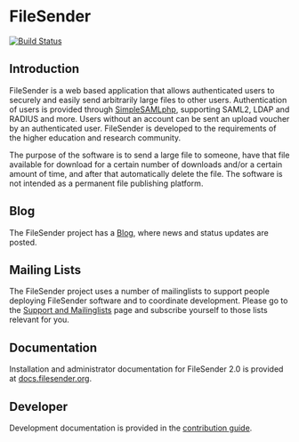 # FileSender

[![Build Status](https://travis-ci.org/filesender/filesender.svg?branch=master)](https://travis-ci.org/filesender/filesender)

## Introduction

FileSender is a web based application that allows authenticated users to securely and easily send arbitrarily large files to other users.  Authentication of users is provided through [SimpleSAMLphp](http://simplesamlphp.org/docs/stable/simplesamlphp-idp#section_2), supporting SAML2, LDAP and RADIUS and more.  Users without an account can be sent an upload voucher by an authenticated user.  FileSender is developed to the requirements of the higher education and research community.

The purpose of the software is to send a large file to someone, have that file available for download for a certain number of downloads and/or a certain amount of time, and after that automatically delete the file.  The software is not intended as a permanent file publishing platform.

## Blog
The FileSender project has a [Blog](http://blog.filesender.org), where news and status updates are posted.

## Mailing Lists
The FileSender project uses a number of mailinglists to support people deploying FileSender software and to coordinate development. Please go to the [Support and Mailinglists](http://filesender.org) page and subscribe yourself to those lists relevant for you.

## Documentation
Installation and administrator documentation for FileSender 2.0 is provided at [docs.filesender.org](http://docs.filesender.org).

## Developer
Development documentation is provided in the [contribution guide](CONTRIBUTE.md).
